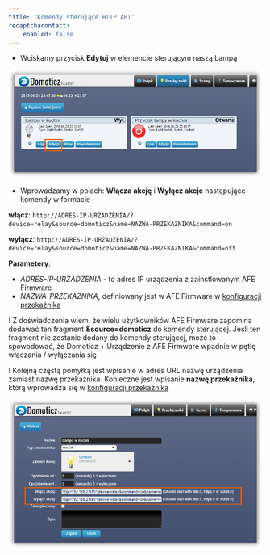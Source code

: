 ```yaml
---
title: 'Komendy sterujące HTTP API'
recaptchacontact:
    enabled: false
---
```


* Wciskamy przycisk **Edytuj** w elemencie sterującym naszą Lampą

![](domoticz-edytowane-przycisku.png)

* Wprowadzamy w polach: **Włącza akcję** i **Wyłącz akcje** następujące komendy w formacie

**włącz**: `http://ADRES-IP-URZADZENIA/?device=relay&source=domoticz&name=NAZWA-PRZEKAZNIKA&command=on`

**wyłącz**: `http://ADRES-IP-URZADZENIA/?device=relay&source=domoticz&name=NAZWA-PRZEKAZNIKA&command=off`

**Parametery**: 
* _ADRES-IP-URZADZENIA_ - to adres IP urządzenia z zainstlowanym AFE Firmware
* _NAZWA-PRZEKAZNIKA_, definiowany jest w AFE Firmware w [konfiguracji przekaźnika](/konfiguracja/konfiguracja-urzadzenia/konfiguracja-przekaznika)

! Z doświadczenia wiem, że wielu użytkowników AFE Firmware zapomina dodawać ten fragment **&source=domoticz** do komendy sterującej. Jeśli ten fragment nie zostanie dodany do komendy sterującej, może to spowodować, że Domoticz + Urządzenie z AFE Firmware wpadnie w pętlę włączania / wyłączania się

! Kolejną częstą pomyłką jest wpisanie w adres URL nazwę urządzenia zamiast nazwę przekaźnika. Konieczne jest wpisanie **nazwę przekaźnika**, którą wprowadza się w [konfiguracji przekaźnika](/konfiguracja/konfiguracja-urzadzenia/konfiguracja-przekaznika)

![](domoticz-ustawianie-akcji-przekaznika.png)